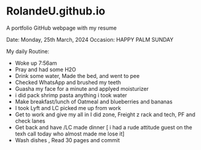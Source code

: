 # RolandeU.github.io
A portfolio GitHub webpage with my resume

Date: Monday, 25th March, 2024
Occasion: HAPPY PALM SUNDAY

My daily Routine:
- Woke up 7:56am
- Pray and had some H2O
- Drink some water, Made the bed, and went to pee
- Checked WhatsApp and brushed my teeth
- Guasha my face for a minute and applyed moisturizer 
- i did pack shrimp pasta anything i took water
- Make breakfast/lunch of Oatmeal and blueberries and bananas 
- I took Lyft and LC picked me up from work
- Get to work and give my all in I did zone, Freight z rack and tech, PF and check lanes
- Get back and have /LC made dinner
[ i had a rude attitude guest on the texh call today who almost made me lose it]
- Wash dishes , Read 30 pages and commit
